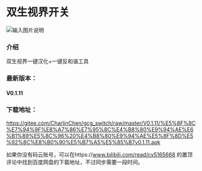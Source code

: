 # 双生视界开关
![输入图片说明](https://images.gitee.com/uploads/images/2020/0203/142310_ba3e73b1_5657979.jpeg "app界面")
### 介绍
双生视界一键汉化+一键反和谐工具

### 最新版本：
#### V0.1.11

### 下载地址：

https://gitee.com/CharlinChen/gcg_switch/raw/master/V0.1.11/%E5%8F%8C%E7%94%9F%E8%A7%86%E7%95%8C%E4%B8%80%E9%94%AE%E6%B1%89%E5%8C%96%20%E4%B8%80%E9%94%AE%E5%8F%8D%E5%92%8C%E8%B0%90%E5%B7%A5%E5%85%B7v0.1.11.apk

如果你没有码云账号，可以在https://www.bilibili.com/read/cv5165668 的置顶评论中找到百度网盘的下载地址，不过同步需要一段时间。



